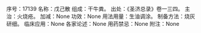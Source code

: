 序号：17139
名称：戊己散
组成：干牛粪。
出处：《圣济总录》卷一三四。
主治：火烧疮。
加减：None
功效：None
用法用量：生油调涂。
制备方法：烧灰研细。
临床应用：None
各家论述：None
用药禁忌：None
附注：None
